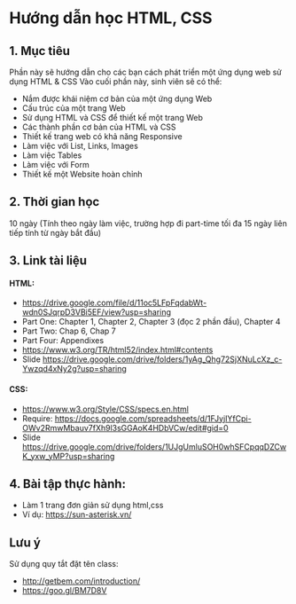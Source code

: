 # Hướng dẫn học HTML, CSS
## 1. Mục tiêu
Phần này sẽ hướng dẫn cho các bạn cách phát triển một ứng dụng web sử dụng HTML & CSS
Vào cuối phần này, sinh viên sẽ có thể:

  - Nắm được khái niệm cơ bản của một ứng dụng Web
  - Cấu trúc của một trang Web
  - Sử dụng HTML và CSS để thiết kế một trang Web
  - Các thành phần cơ bản của HTML và CSS
  - Thiết kế trang web có khả năng Responsive
  - Làm việc với List, Links, Images
  - Làm việc Tables
  - Làm việc với Form
  - Thiết kế một Website hoàn chỉnh

## 2. Thời gian học
10 ngày (Tính theo ngày làm việc, trường hợp đi part-time tối đa 15 ngày liên tiếp tính từ ngày bắt đầu)
## 3. Link tài liệu
#### HTML:
- https://drive.google.com/file/d/11oc5LFpFqdabWt-wdn0SJqrpD3VBi5EF/view?usp=sharing
- Part One: Chapter 1, Chapter 2, Chapter 3 (đọc 2 phần đầu), Chapter 4
- Part Two: Chap 6, Chap 7
- Part Four: Appendixes
- https://www.w3.org/TR/html52/index.html#contents
- Slide https://drive.google.com/drive/folders/1yAg_Qhg72SjXNuLcXz_c-Ywzqd4xNy2g?usp=sharing
#### CSS: 
- https://www.w3.org/Style/CSS/specs.en.html
- Require: https://docs.google.com/spreadsheets/d/1FJyjIYfCpi-OWv2RmwMbauv7fXh9l3sGGAoK4HDbVCw/edit#gid=0  
- Slide https://drive.google.com/drive/folders/1UJgUmluSOH0whSFCpqqDZCwK_yxw_yMP?usp=sharing
## 4. Bài tập thực hành: 
- Làm 1 trang đơn giản sử dụng html,css 
- Ví dụ: https://sun-asterisk.vn/

## Lưu ý
Sử dụng quy tắt đặt tên class: 
- http://getbem.com/introduction/
- https://goo.gl/BM7D8V
